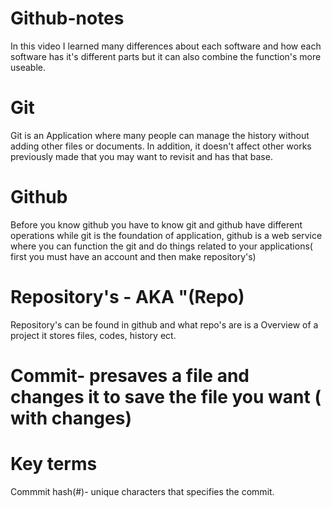# Github-notes
In this video I learned many differences about each software and how each software has it's different parts but it can also combine the function's more useable. 
# Git 
Git is an Application where many people can manage the history without adding other files or documents. In addition, it doesn't affect other works previously made that you may want to revisit and has that base. 
# Github 
Before you know github you have to know git and github have different operations while git is the foundation of application, github is a web service where you can function the git and do things related to your applications( first you must have an account and then make repository's) 
# Repository's - AKA "(Repo)
Repository's can be found in github and what repo's are is a Overview of a project it  stores files, codes, history ect.


# Commit- presaves a  file and changes it to save the file you want ( with changes) 

# Key terms  
Commmit hash(#)- unique characters that specifies the commit.
